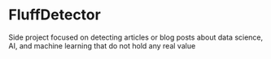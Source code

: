 # FluffDetector
Side project focused on detecting articles or blog posts about data science, AI, and machine learning that do not hold any real value

